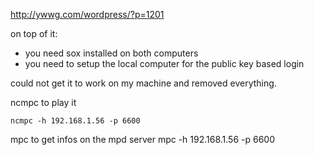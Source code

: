 http://ywwg.com/wordpress/?p=1201

on top of it:
- you need sox installed on both computers
- you need to setup the local computer for the public key based login

could not get it to work on my machine and removed everything.

ncmpc to play it

    ncmpc -h 192.168.1.56 -p 6600

mpc to get infos on the mpd server
    mpc -h 192.168.1.56 -p 6600
